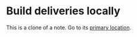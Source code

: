 # Build deliveries locally
This is a clone of a note. Go to its [primary location](../Building%20and%20deployment/Build%20deliveries%20locally.md).